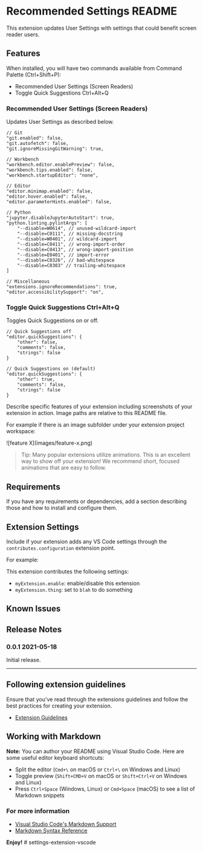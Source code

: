 # Recommended Settings README

This extension updates User Settings with settings that could benefit screen reader users.

## Features

When installed, you will have two commands available from Command Palette (Ctrl+Shift+P):

- Recommended User Settings (Screen Readers)
- Toggle Quick Suggestions Ctrl+Alt+Q

### Recommended User Settings (Screen Readers)

Updates User Settings as described below.

```
// Git
"git.enabled": false,
"git.autofetch": false,
"git.ignoreMissingGitWarning": true,

// Workbench
"workbench.editor.enablePreview": false,
"workbench.tips.enabled": false,
"workbench.startupEditor": "none",

// Editor
"editor.minimap.enabled": false,
"editor.hover.enabled": false,
"editor.parameterHints.enabled": false,

// Python
"jupyter.disableJupyterAutoStart": true,
"python.linting.pylintArgs": [
    "--disable=W0614", // unused-wildcard-import
    "--disable=C0111", // missing-docstring
    "--disable=W0401", // wildcard-import
    "--disable=C0411", // wrong-import-order
    "--disable=C0413", // wrong-import-position
    "--disable=E0401", // import-error
    "--disable=C0326", // bad-whitespace
    "--disable=C0303" // trailing-whitespace
]

// Miscellaneous
"extensions.ignoreRecommendations": true,
"editor.accessibilitySupport": "on",
```

### Toggle Quick Suggestions Ctrl+Alt+Q

Toggles  Quick Suggestions on or off.

```
// Quick Suggestions off
"editor.quickSuggestions": {
    "other": false,
    "comments": false,
    "strings": false
}

// Quick Suggestions on (default)
"editor.quickSuggestions": {
    "other": true,
    "comments": false,
    "strings": false
}
```

Describe specific features of your extension including screenshots of your extension in action. Image paths are relative to this README file.

For example if there is an image subfolder under your extension project workspace:

\!\[feature X\]\(images/feature-x.png\)

> Tip: Many popular extensions utilize animations. This is an excellent way to show off your extension! We recommend short, focused animations that are easy to follow.

## Requirements

If you have any requirements or dependencies, add a section describing those and how to install and configure them.

## Extension Settings

Include if your extension adds any VS Code settings through the `contributes.configuration` extension point.

For example:

This extension contributes the following settings:

* `myExtension.enable`: enable/disable this extension
* `myExtension.thing`: set to `blah` to do something

## Known Issues

## Release Notes

### 0.0.1 2021-05-18

Initial release.

-----------------------------------------------------------------------------------------------------------
## Following extension guidelines

Ensure that you've read through the extensions guidelines and follow the best practices for creating your extension.

* [Extension Guidelines](https://code.visualstudio.com/api/references/extension-guidelines)

## Working with Markdown

**Note:** You can author your README using Visual Studio Code.  Here are some useful editor keyboard shortcuts:

* Split the editor (`Cmd+\` on macOS or `Ctrl+\` on Windows and Linux)
* Toggle preview (`Shift+CMD+V` on macOS or `Shift+Ctrl+V` on Windows and Linux)
* Press `Ctrl+Space` (Windows, Linux) or `Cmd+Space` (macOS) to see a list of Markdown snippets

### For more information

* [Visual Studio Code's Markdown Support](http://code.visualstudio.com/docs/languages/markdown)
* [Markdown Syntax Reference](https://help.github.com/articles/markdown-basics/)

**Enjoy!**
#   s e t t i n g s - e x t e n s i o n - v s c o d e  
 